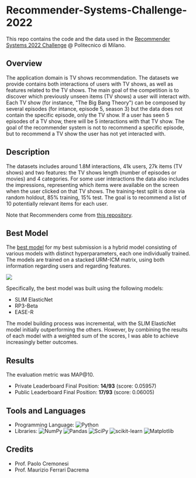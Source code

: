 # Recommender-Systems-Challenge-2022

This repo contains the code and the data used in the [Recommender Systems 2022 Challenge](https://www.kaggle.com/competitions/recommender-system-2022-challenge-polimi) @ Politecnico di Milano. 

## Overview

The application domain is TV shows recommendation. The datasets we provide contains both interactions of users with TV shows, as well as features related to the TV shows. The main goal of the competition is to discover which previously unseen items (TV shows) a user will interact with.
Each TV show (for instance, "The Big Bang Theory") can be composed by several episodes (for intance, episode 5, season 3) but the data does not contain the specific episode, only the TV show. If a user has seen 5 episodes of a TV show, there will be 5 interactions with that TV show. The goal of the recommender system is not to recommend a specific episode, but to recommend a TV show the user has not yet interacted with.

## Description

The datasets includes around 1.8M interactions, 41k users, 27k items (TV shows) and two features: the TV shows length (number of episodes or movies) and 4 categories. For some user interactions the data also includes the impressions, representing which items were available on the screen when the user clicked on that TV shows.
The training-test split is done via random holdout, 85% training, 15% test. The goal is to recommend a list of 10 potentially relevant items for each user. 

Note that Recommenders come from [this repository](https://github.com/MaurizioFD/RecSys_Course_AT_PoliMi).

## Best Model

The [best model](https://github.com/lucapetrh-dev/Recommender-Systems-Challenge-2022/blob/main/Notebooks/Hybrid%20Recommenders/SLIM%20ElasticNet-rp3Beta-EASE_R%20Hybrid.ipynb) for my best submission is a hybrid model consisting of various models with distinct hyperparameters, each one individually trained. The models are trained on a stacked URM-ICM matrix, using both information regarding users and regarding features. 

![](https://i.imgur.com/ceYJgUk.jpg)

Specifically, the best model was built using the following models: 
* SLIM ElasticNet
* RP3-Beta
* EASE-R

The model building process was incremental, with the SLIM ElasticNet model initially outperforming the others. However, by combining the results of each model with a weighted sum of the scores, I was able to achieve increasingly better outcomes.

## Results

The evaluation metric was MAP@10.

* Private Leaderboard Final Position: **14/93** (score: 0.05957)
* Public Leaderboard Final Position: **17/93** (score: 0.06005)

## Tools and Languages

* Programming Language: ![Python](https://img.shields.io/badge/python-3670A0?style=for-the-badge&logo=python&logoColor=ffdd54)
* Libraries: ![NumPy](https://img.shields.io/badge/numpy-%23013243.svg?style=for-the-badge&logo=numpy&logoColor=white) ![Pandas](https://img.shields.io/badge/pandas-%23150458.svg?style=for-the-badge&logo=pandas&logoColor=white) ![SciPy](https://img.shields.io/badge/SciPy-%230C55A5.svg?style=for-the-badge&logo=scipy&logoColor=%white) ![scikit-learn](https://img.shields.io/badge/scikit--learn-%23F7931E.svg?style=for-the-badge&logo=scikit-learn&logoColor=white) ![Matplotlib](https://img.shields.io/badge/Matplotlib-%23ffffff.svg?style=for-the-badge&logo=Matplotlib&logoColor=black)

## Credits

* Prof. Paolo Cremonesi 
* Prof. Maurizio Ferrari Dacrema
